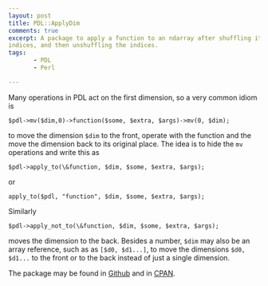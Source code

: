 ```yaml
---
layout: post
title: PDL::ApplyDim
comments: true
excerpt: A package to apply a function to an ndarray after shuffling its
indices, and then unshuffling the indices.
tags:
       - PDL
       - Perl

---
```


Many operations in PDL act on the first dimension, so a very common
idiom is

    $pdl->mv($dim,0)->function($some, $extra, $args)->mv(0, $dim);

to move the dimension `$dim` to the front, operate with the
function and the move the dimension back to its original place.
The idea is to hide the `mv` operations and write this as

    $pdl->apply_to(\&function, $dim, $some, $extra, $args);

or

    apply_to($pdl, "function", $dim, $some, $extra, $args);

Similarly

    $pdl->apply_not_to(\&function, $dim, $some, $extra, $args);

moves the dimension to the back.
Besides a number, `$dim` may also be an array reference, such as as
`[$d0, $d1...]`, to move the dimensions `$d0, $d1...` to the
front or to the back instead of just a single dimension.

The package may be found in [Github](https://github.com/wlmb/PDL-ApplyDim) and in  [CPAN](https://metacpan.org/pod/PDL::ApplyDim).

